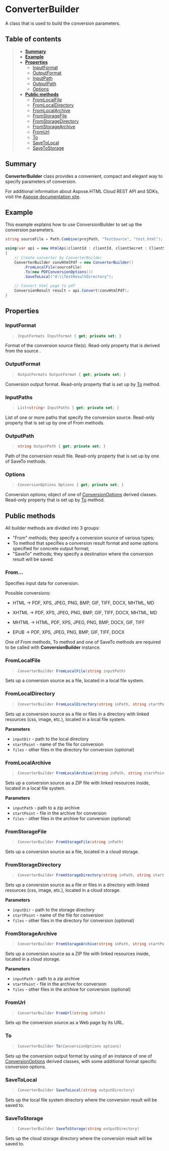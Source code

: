 # ConverterBuilder

A class that is used to build the conversion parameters.

## Table of contents

> - [**Summary**](ConversionBuilder.md#Summary)
> - [**Example**](ConversionBuilder.md#Example)
> - [**Properties**](ConversionBuilder.md#Properties)
>   - [InputFormat](ConversionBuilder.md#InputFormat)
>   - [OutputFormat](ConversionBuilder.md#OutputFormat)
>   - [InputPath](ConversionBuilder.md#InputPath)
>   - [OutputPath](ConversionBuilder.md#OutputPath)
>   - [Options](ConversionBuilder.md#Options)
> - [**Public methods**](ConversionBuilder.md#Public_methods)
>   - [FromLocalFile](ConversionBuilder.md#FromLocalFile)
>   - [FromLocalDirectory](ConversionBuilder.md#FromLocalDirectory)
>   - [FromLocalArchive](ConversionBuilder.md#FromLocalArchive)
>   - [FromStorageFile](ConversionBuilder.md#FromStorageFile)
>   - [FromStorageDirectory](ConversionBuilder.md#FromStorageDirectory)
>   - [FromStorageArchive](ConversionBuilder.md#FromStorageArchive)
>   - [FromUrl](ConversionBuilder.md#FromUrl)
>   - [To](ConversionBuilder.md#To)
>   - [SaveToLocal](ConversionBuilder.md#SaveToLocal)
>   - [SaveToStorage](ConversionBuilder.md#SaveToStorage)



<a name="Summary" />

## Summary

**ConverterBuilder** class provides a convenient, compact and elegant way to specify parameters of conversion.

For additional information about Aspose.HTML Cloud REST API and SDKs, visit the [Aspose documentation site](https://docs.aspose.cloud/html/overview/).



<a name="Example" />

## Example

This example explains how to use ConversionBuilder to set up the conversion parameters.

```c#
string sourceFile = Path.Combine(projPath, "TestSource", "test.html");

using(var api = new HtmlApi(clientId : clientId, clientSecret : ClientSecret))
{
    // Create converter by ConverterBuilder
    ConverterBuilder convHtmlPdf = new ConverterBuilder()
        .FromLocalFile(sourceFile)
        .To(new PDFConversionOptions())
        .SaveToLocal("d:\\TestResultDirectory");  
    
    // Convert html page to pdf
    ConversionResult result = api.Convert(convHtmlPdf);
}

```

<a name="Properties" />

## Properties

<a name="InputFormat" />

### InputFormat

> ```c#
> InputFormats InputFormat { get; private set; }
> ```

Format of the conversion source file(s). Read-only property that is derived from the source .

<a name="OutputFormat" />

### OutputFormat

> ```c#
> OutputFormats OutputFormat { get; private set; }
> ```

Conversion output format. Read-only property that is set up by [To]([](ConversionBuilder.md#)) method.

<a name="InputPath" />

### InputPaths

> ```c#
> List<string> InputPaths { get; private set; }
> ```

List of one or more paths that specify the conversion source. Read-only property that is set up by one of From methods.

<a name="OutputPath" />

### OutputPath

> ```c#
> string OutputPath { get; private set; }
> ```

Path of the conversion result file.  Read-only property that is set up by one of SaveTo methods.

<a name="Options" />

### Options

> ```c#
> ConversionOptions Options { get; private set; }
> ```

Conversion options; object of one of [ConversionOptions](ConversionOptions.md) derived classes. Read-only property that is set up by [To]([](ConversionBuilder.md#)) method.



<a name="Public_methods" />

## Public methods

All builder methods are divided into 3 groups:

- "From" methods; they specify a conversion source of various types;
- To method that specifies a conversion result format and some options specified for concrete output format;
- "SaveTo" methods;  they specify a destination where the conversion result will be saved.

### From...

Specifies input data for conversion.

Possible conversions:

 - HTML -> PDF, XPS, JPEG, PNG, BMP, GIF, TIFF, DOCX, MHTML, MD

 - XHTML -> PDF, XPS, JPEG, PNG, BMP, GIF, TIFF, DOCX, MHTML, MD

 - MHTML -> HTML, PDF, XPS, JPEG, PNG, BMP, DOCX, GIF, TIFF

 - EPUB -> PDF, XPS, JPEG, PNG, BMP, GIF, TIFF, DOCX

   

One of From methods, To method and one of SaveTo methods are required to be called with **ConversionBuilder** instance.

<a name="FromLocalFile" />

### FromLocalFile

> ```c#
> ConverterBuilder FromLocalFile(string inputPath)
> ```

Sets up a conversion source as a file, located in a local file system.

<a name="FromLocalDirectory" />

### FromLocalDirectory

> ```c#
> ConverterBuilder FromLocalDirectory(string inPath, string startPoint, params string[] files)
> ```

Sets up a conversion source as a file or files in a directory with linked resources (css, image, etc.), located in a local file system.

**Parameters**

- `inputDir` - path to the local directory
- `startPoint` - name of the file for conversion
- `files` - other files in the directory for conversion (optional)

<a name="FromLocalArchive" />

### FromLocalArchive

> ```c#
> ConverterBuilder FromLocalArchive(string inPath, string startPoint, params string[] files)
> ```

Sets up a conversion source as a ZIP file with linked resources inside, located in a local file system.

**Parameters**

- `inputPath` - path to a zip archive
- `startPoint` - file in the archive for conversion
- `files` - other files in the archive for conversion (optional)

<a name="FromStorageFile" />

### FromStorageFile

> ```c#
> ConverterBuilder FromStorageFile(string inPath)
> ```

Sets up a conversion source as a file, located in a cloud storage.

<a name="FromStorageDirectory" />

### FromStorageDirectory

> ```c#
> ConverterBuilder FromStorageDirectory(string inPath, string startPoint, params string[] files)
> ```

Sets up a conversion source as a file or files in a directory with linked resources (css, image, etc.), located in a cloud storage.

**Parameters**

- `inputDir` - path to the storage directory
- `startPoint` - name of the file for conversion
- `files` - other files in the directory for conversion (optional)

<a name="FromStorageArchive" />

### FromStorageArchive

> ```c#
> ConverterBuilder FromStorageArchive(string inPath, string startPoint, params string[] files)
> ```

Sets up a conversion source as a ZIP file with linked resources inside, located in a cloud storage.

**Parameters**

- `inputPath` - path to a zip archive
- `startPoint` - file in the archive for conversion
- `files` - other files in the archive for conversion (optional)

<a name="FromUrl" />

### FromUrl

> ```c#
> ConverterBuilder FromUrl(string inPath)
> ```

Sets up the conversion source as a Web page by its URL.



<a name="To" />

### To

> ```c#
> ConverterBuilder To(ConversionOptions options)
> ```

Sets up the conversion output format by using of an instance of one of [ConversionOptions](ConversionOptions.md) derived classes, with some additional format specific conversion options.



<a name="SaveToLocal" />

### SaveToLocal

> ```c#
> ConverterBuilder SaveToLocal(string outputDirectory)
> ```

Sets up the local file system directory where the conversion result will be saved to.



<a name="SaveToStorage" />

### SaveToStorage

> ```c#
> ConverterBuilder SaveToStorage(string outputDirectory)
> ```

Sets up the cloud storage directory where the conversion result will be saved to.